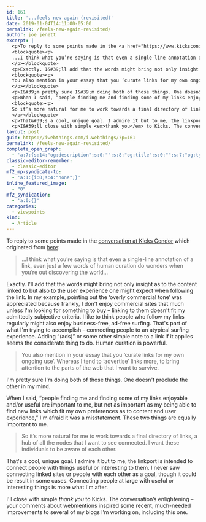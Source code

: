 ```yaml
---
id: 161
title: '...feels new again (revisited)'
date: 2019-01-04T14:11:00-05:00
permalink: /feels-new-again-revisited/
author: joe jenett
excerpt: |
  <p>To reply to some points made in the <a href="https://www.kickscondor.com/the-web-finally-feels-new-again">conversation at Kicks Condor</a> which originated from <a href="https://iwebthings.com/i.webthings/the_web_finally_feels_new_again/">here</a>:</p>
  <blockquote><p>
  ...I think what you’re saying is that even a single-line annotation of a link, even just a few words of human curation do wonders when you’re out discovering the world...
  </p></blockquote>
  <p>Exactly. I&#39;ll add that the words might bring not only insight as to the content linked to but also to the user experience one might expect when following the link. In my example, pointing out the ‘overly commercial tone’ was appreciated because frankly, I don&#39;t enjoy commercial sites that much unless I&#39;m looking for something to buy - linking to them doesn&#39;t fit my admittedly subjective criteria. I like to think people who follow my links regularly might also enjoy business-free, ad-free surfing. That&#39;s part of what I&#39;m trying to accomplish - connecting people to an atypical surfing experience. Adding “(ads)” or some other simple note to a link if it applies seems the considerate thing to do. Human curation is powerful.</p>
  <blockquote><p>
  You also mention in your essay that you ‘curate links for my own ongoing use’. Whereas I tend to ‘advertise’ links more, to bring attention to the parts of the web that I want to survive.
  </p></blockquote>
  <p>I&#39;m pretty sure I&#39;m doing both of those things. One doesn&#39;t preclude the other in my mind.</p>
  <p>When I said, “people finding me and finding some of my links enjoyable and/or useful are important to me, but not as important as my being able to find new links which fit my own preferences as to content and user experience,” I&#39;m afraid it was a misstatement. These two things are equally important to me.</p>
  <blockquote><p>
  So it’s more natural for me to work towards a final directory of links, a hub of all the nodes that I want to see connected. I want these individuals to be aware of each other.
  </p></blockquote>
  <p>That&#39;s a cool, unique goal. I admire it but to me, the linkport is intended to connect people with things useful or interesting to them. I never saw connecting linked sites or people with each other as a goal, though it could be result in some cases. Connecting people at large with useful or interesting things is more what I&#39;m after.</p>
  <p>I&#39;ll close with simple <em>thank you</em> to Kicks. The conversation’s enlightening - your comments about webmentions inspired some recent, much-needed improvements to several of my blogs I'm working on, including this one.</p>
layout: post
guid: https://iwebthings.com/i.webthings/?p=161
permalink: /feels-new-again-revisited/
complete_open_graph:
  - 'a:7:{s:14:"og:description";s:0:"";s:8:"og:title";s:0:"";s:7:"og:type";s:0:"";s:12:"twitter:card";s:7:"summary";s:15:"twitter:creator";s:0:"";s:19:"twitter:description";s:0:"";s:8:"og:image";s:0:"";}'
classic-editor-remember:
  - classic-editor
mf2_mp-syndicate-to:
  - 'a:1:{i:0;s:4:"none";}'
inline_featured_image:
  - "0"
mf2_syndication:
  - 'a:0:{}'
categories:
  - viewpoints
kind:
  - Article
---
```

To reply to some points made in the [conversation at Kicks Condor](https://www.kickscondor.com/the-web-finally-feels-new-again) which originated from [here](https://iwebthings.joejenett.com/the_web_finally_feels_new_again/):

> &#8230;I think what you’re saying is that even a single-line annotation of a link, even just a few words of human curation do wonders when you’re out discovering the world&#8230; 

Exactly. I'll add that the words might bring not only insight as to the content linked to but also to the user experience one might expect when following the link. In my example, pointing out the ‘overly commercial tone’ was appreciated because frankly, I don't enjoy commercial sites that much unless I'm looking for something to buy &#8211; linking to them doesn't fit my admittedly subjective criteria. I like to think people who follow my links regularly might also enjoy business-free, ad-free surfing. That's part of what I'm trying to accomplish &#8211; connecting people to an atypical surfing experience. Adding “(ads)” or some other simple note to a link if it applies seems the considerate thing to do. Human curation is powerful.

> You also mention in your essay that you ‘curate links for my own ongoing use’. Whereas I tend to ‘advertise’ links more, to bring attention to the parts of the web that I want to survive. 

I'm pretty sure I'm doing both of those things. One doesn't preclude the other in my mind.

When I said, “people finding me and finding some of my links enjoyable and/or useful are important to me, but not as important as my being able to find new links which fit my own preferences as to content and user experience,” I'm afraid it was a misstatement. These two things are equally important to me.

> So it’s more natural for me to work towards a final directory of links, a hub of all the nodes that I want to see connected. I want these individuals to be aware of each other. 

That's a cool, unique goal. I admire it but to me, the linkport is intended to connect people with things useful or interesting to them. I never saw connecting linked sites or people with each other as a goal, though it could be result in some cases. Connecting people at large with useful or interesting things is more what I'm after.

I'll close with simple _thank you_ to Kicks. The conversation’s enlightening &#8211; your comments about webmentions inspired some recent, much-needed improvements to several of my blogs I&#8217;m working on, including this one.